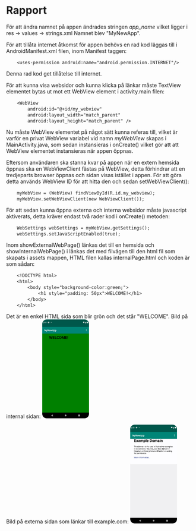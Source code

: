 
# Rapport

För att ändra namnet på appen ändrades stringen *app_name* vilket ligger i res -> values -> strings.xml
Namnet blev "MyNewApp".

För att tillåta internet åtkomst för appen behövs en rad kod läggas till i AndroidManifest.xml filen,
inom Manifest taggen:
```
    <uses-permission android:name="android.permission.INTERNET"/>
```
Denna rad kod get tillåtelse till internet.

För att kunna visa websidor och kunna klicka på länkar måste TextView elementet bytas ut mot ett
WebView element i activity.main filen:
```
    <WebView
        android:id="@+id/my_webview"
        android:layout_width="match_parent"
        android:layout_height="match_parent" />
```

Nu måste WebView elementet på något sätt kunna referas till, vilket är varför en privat WebView variabel
vid namn _myWebView_ skapas i MainActivity.java, som sedan instansieras i onCreate() vilket gör att att WebView
elementet instansieras när appen öppnas.

Eftersom användaren ska stanna kvar på appen när en extern hemsida öppnas ska en WebViewClient fästas
på WebView, detta förhindrar att en tredjeparts browser öppnas och sidan visas istället i appen. För att 
göra detta används WebView ID för att hitta den och sedan setWebViewClient():
```
    myWebView = (WebView) findViewById(R.id.my_webview);
    myWebView.setWebViewClient(new WebViewClient());
```

För att sedan kunna öppna externa och interna websidor måste javascript aktiverats, detta kräver
endast två rader kod i onCreate() metoden:
```
    WebSettings webSettings = myWebView.getSettings();
    webSettings.setJavaScriptEnabled(true);
```

Inom showExternalWebPage() länkas det till en hemsida och showInternalWebPage() i länkas det med
filvägen till den html fil som skapats i assets mappen, HTML filen kallas internalPage.html och koden
är som sådan:
```
    <!DOCTYPE html>
    <html>
        <body style="background-color:green;">
            <h1 style="padding: 50px">WELCOME!</h1>
        </body>
    </html>
```
Det är en enkel HTML sida som blir grön och det står "WELCOME". Bild på internal sidan:
<img src="InternalPage.png" width="25%">

Bild på externa sidan som länkar till example.com:
<img src="ExternalPage.png" width="25%">